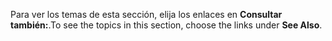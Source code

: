 <span data-ttu-id="e28fb-101">Para ver los temas de esta sección, elija los enlaces en **Consultar también:**.</span><span class="sxs-lookup"><span data-stu-id="e28fb-101">To see the topics in this section, choose the links under **See Also**.</span></span>